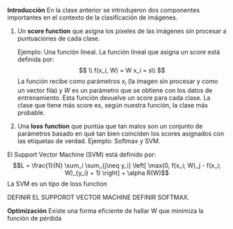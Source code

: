 **Introducción**
En la clase anterior se introdujeron dos componentes importantes en el contexto de la clasificación de imágenes.

 1. Un **score function** que asigna los píxeles de las imágenes sin procesar a puntuaciones de cada clase.

	Ejemplo: Una función lineal.
	 La función lineal que asigna un score está definida por:
	$$
	\\ f(x_i, W) =  W x_i  = s\\
	$$
	La función recibe como parámetros $x_i$ (la imagen sin procesar y como un vector fila) y $W$ es un parámetro que se obtiene con los datos de entrenamiento. Esta función devuelve un score para cada clase. La clase que tiene más score es, según nuestra función, la clase más probable. 

 3. Una **loss function** que puntúa que tan malos son un conjunto de parámetros  basado en qué tan bien coinciden los scores asignados con las etiquetas de verdad. Ejemplo: Softmax y SVM.



El Support Vector Machine (SVM) está definido por:
$$L = \frac{1}{N} \sum_i \sum_{j\neq y_i} \left[ \max(0, f(x_i; W)_j - f(x_i; W)_{y_i} + 1) \right] + \alpha R(W)$$
La SVM es un tipo de loss function

DEFINIR EL SUPPOROT VECTOR MACHINE
DEFINIR SOFTMAX.

**Optimización**
Existe una forma eficiente de hallar W que minimiza la función de pérdida



<!--stackedit_data:
eyJoaXN0b3J5IjpbLTIwOTE2Njk4NjksNTQ0NTY2NDUxLC0xOT
IzMTk2MzEwLC0xMDA0NzMwNDEzLDgxMTA0NzY4MiwtMTMxNDQ2
NjU0LDE0MzAwODQ1OTgsNzMwOTk4MTE2XX0=
-->